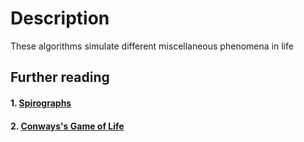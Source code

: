 # Description
These algorithms simulate different miscellaneous phenomena in life

## Further reading
#### 1. [Spirographs](https://en.wikipedia.org/wiki/Spirograph)


#### 2. [Conways's Game of Life](http://pi.math.cornell.edu/~lipa/mec/lesson6.html)



